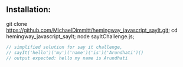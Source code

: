 ## Installation: 
git clone https://github.com/MichaelDimmitt/hemingway_javascript_sayIt.git;
cd hemingway_javascript_sayIt; node sayItChallenge.js;
```javascript
// simplified solution for say it challenge, 
// sayIt('hello')('my')('name')('is')('Arundhati')()
// output expected: hello my name is Arundhati

```
